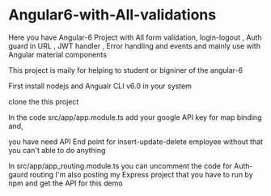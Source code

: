 # Angular6-with-All-validations
Here you have Angular-6 Project with All form validation, login-logout , Auth guard in URL , JWT handler , Error handling and events and mainly use with Angular material components 

This project is maily for helping to student or bigniner of the angular-6 

First install nodejs and Angualr CLI v6.0 in your system

clone the this project 

In the code src/app/app.module.ts add your google API key for map binding and,

you have need API End point for insert-update-delete employee without that you can't able to do anything 

In src/app/app_routing.module.ts you can uncomment the code for Auth-gaurd routing I'm also posting my Express project that you have to run by npm and get the API for this demo 

